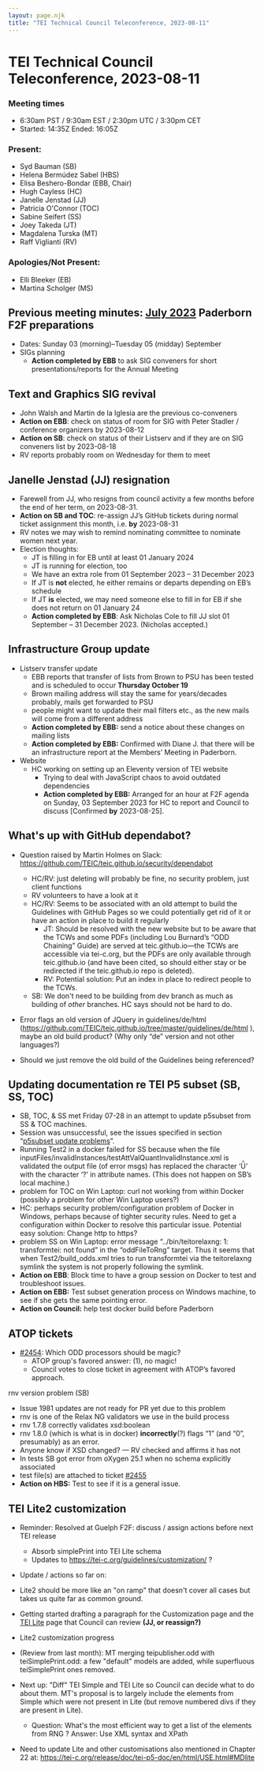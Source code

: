 ```yaml
---
layout: page.njk
title: "TEI Technical Council Teleconference, 2023-08-11"
---
```

# TEI Technical Council Teleconference, 2023-08-11
### Meeting times


* 6:30am PST / 9:30am EST / 2:30pm UTC / 3:30pm CET
* Started: 14:35Z Ended: 16:05Z


### Present:


* Syd Bauman (SB)
* Helena Bermúdez Sabel (HBS)
* Elisa Beshero\-Bondar (EBB, Chair)
* Hugh Cayless (HC)
* Janelle Jenstad (JJ)
* Patricia O'Connor (TOC)
* Sabine Seifert (SS)
* Joey Takeda (JT)
* Magdalena Turska (MT)
* Raff Viglianti (RV)


### Apologies/Not Present:


* Elli Bleeker (EB)
* Martina Scholger (MS)


Previous meeting minutes: [July 2023](https://tei-c.org/activities/council/meetings/tei-technical-council-teleconference-2023-07-17/)
Paderborn F2F preparations
--------------------------


* Dates: Sunday 03 (morning)–Tuesday 05 (midday) September
* SIGs planning
	+ **Action completed by EBB** to ask SIG conveners for short presentations/reports for the Annual Meeting


Text and Graphics SIG revival
-----------------------------


* John Walsh and Martin de la Iglesia are the previous co\-conveners
* **Action on EBB**: check on status of room for SIG with Peter Stadler / conference organizers by 2023\-08\-12
* **Action on SB**: check on status of their Listserv and if they are on SIG conveners list by 2023\-08\-18
* RV reports probably room on Wednesday for them to meet


Janelle Jenstad (JJ) resignation
--------------------------------


* Farewell from JJ, who resigns from council activity a few months before the end of her term, on 2023\-08\-31\.
* **Action on SB and TOC**: re\-assign JJ’s GitHub tickets during normal ticket assignment this month, i.e. **by** 2023\-08\-31
* RV notes we may wish to remind nominating committee to nominate women next year.
* Election thoughts:
	+ JT is filling in for EB until at least 01 January 2024
	+ JT is running for election, too
	+ We have an extra role from 01 September 2023 – 31 December 2023
	+ If JT is **not** elected, he either remains or departs depending on EB’s schedule
	+ If JT **is** elected, we may need someone else to fill in for EB if she does not return on 01 January 24
	+ **Action completed by EBB**: Ask Nicholas Cole to fill JJ slot 01 September – 31 December 2023\. (Nicholas accepted.)


Infrastructure Group update
---------------------------


* Listserv transfer update
	+ EBB reports that transfer of lists from Brown to PSU has been tested and is scheduled to occur **Thursday October 19**
	+ Brown mailing address will stay the same for years/decades probably, mails get forwarded to PSU
	+ people might want to update their mail filters etc., as the new mails will come from a different address
	+ **Action completed by EBB:** send a notice about these changes on mailing lists
	+ **Action completed by EBB:** Confirmed with Diane J. that there will be an infrastructure report at the Members’ Meeting in Paderborn.
* Website
	+ HC working on setting up an Eleventy version of TEI website
		- Trying to deal with JavaScript chaos to avoid outdated dependencies
		- **Action completed by EBB:** Arranged for an hour at F2F agenda on Sunday, 03 September 2023 for HC to report and Council to discuss \[Confirmed **by** 2023\-08\-25].


What's up with GitHub dependabot?
---------------------------------


* Question raised by Martin Holmes on Slack: <https://github.com/TEIC/teic.github.io/security/dependabot>
	+ HC/RV: just deleting will probably be fine, no security problem, just client functions
	+ RV volunteers to have a look at it
	+ HC/RV: Seems to be associated with an old attempt to build the Guidelines with GitHub Pages so we could potentially get rid of it or have an action in place to build it regularly
		- JT: Should be resolved with the new website but to be aware that the TCWs and some PDFs (including Lou Burnard’s “ODD Chaining” Guide) are served at teic.github.io—the TCWs are accessible via tei\-c.org, but the PDFs are only available through teic.github.io (and have been cited, so should either stay or be redirected if the teic.github.io repo is deleted).
		- RV: Potential solution: Put an index in place to redirect people to the TCWs.
	+ SB: We don't need to be building from dev branch as much as building of *other* branches. HC says should not be hard to do.


* Error flags an old version of JQuery in guidelines/de/html (<https://github.com/TEIC/teic.github.io/tree/master/guidelines/de/html> ), maybe an old build product? (Why only “de” version and not other languages?)
* Should we just remove the old build of the Guidelines being referenced?


Updating documentation re TEI P5 subset (SB, SS, TOC)
-----------------------------------------------------


* SB, TOC, \& SS met Friday 07\-28 in an attempt to update p5subset from SS \& TOC machines.
* Session was unsuccessful, see the issues specified in section “[p5subset update problems](https://docs.google.com/document/d/1lhwICFL9NB8EuxUKQLw2m1sf_YEFxnRQyPXmtaASHe8/edit#heading=h.4t18qejcd2nk)”.
* Running Test2 in a docker failed for SS because when the file inputFiles/invalidInstances/testAttValQuantInvalidInstance.xml is validated the output file (of error msgs) has replaced the character ‘Ǖ’ with the character ‘?’ in attribute names. (This does not happen on SB’s local machine.)
* problem for TOC on Win Laptop: curl not working from within Docker (possibly a problem for other Win Laptop users?)
* HC: perhaps security problem/configuration problem of Docker in Windows, perhaps because of tighter security rules. Need to get a configuration within Docker to resolve this particular issue. Potential easy solution: Change http to https?
* problem SS on Win Laptop: error message “../bin/teitorelaxng: 1: transformtei: not found” in the “oddFileToRng” target. Thus it seems that when Test2/build\_odds.xml tries to run transformtei via the teitorelaxng symlink the system is not properly following the symlink.
* **Action on EBB**: Block time to have a group session on Docker to test and troubleshoot issues.
* **Action on EBB:** Test subset generation process on Windows machine, to see if she gets the same pointing error.
* **Action on Council:** help test docker build before Paderborn


ATOP tickets
------------


* [\#2454](https://github.com/TEIC/TEI/issues/2454): Which ODD processors should be magic?
	+ ATOP group's favored answer: (1\), no magic!
	+ Council votes to close ticket in agreement with ATOP’s favored approach.


rnv version problem (SB)
* Issue 1981 updates are not ready for PR yet due to this problem
* rnv is one of the Relax NG validators we use in the build process
* rnv 1\.7\.8 correctly validates xsd:boolean
* rnv 1\.8\.0 (which is what is in docker) **incorrectly**(?) flags “1” (and “0”, presumably) as an error.
* Anyone know if XSD changed? — RV checked and affirms it has not
* In tests SB got error from oXygen 25\.1 when no schema explicitly associated
* test file(s) are attached to ticket [\#2455](https://github.com/TEIC/TEI/issues/2455)
* **Action on HBS:** Test to see if it is a general issue.


TEI Lite2 customization
-----------------------


* Reminder: Resolved at Guelph F2F: discuss / assign actions before next TEI release
	+ Absorb simplePrint into TEI Lite schema
	+ Updates to [https://tei\-c.org/guidelines/customization/](https://tei-c.org/guidelines/customization/) ?
* Update / actions so far on:


* Lite2 should be more like an "on ramp" that doesn't cover all cases but takes us quite far as common ground.
* Getting started drafting a paragraph for the Customization page and the [TEI Lite](https://tei-c.org/guidelines/customization/Lite/) page that Council can review **(JJ, or reassign?)**
* Lite2 customization progress
* (Review from last month): MT merging teipublisher.odd with teiSimplePrint.odd: a few "default" models are added, while superfluous teiSimplePrint ones removed.
* Next up: "Diff" TEI Simple and TEI Lite so Council can decide what to do about them. MT's proposal is to largely include the elements from Simple which were not present in Lite (but remove numbered divs if they are present in Lite).
	+ Question: What's the most efficient way to get a list of the elements from RNG ? Answer: Use XML syntax and XPath
* Need to update Lite and other customisations also mentioned in Chapter 22 at: [https://tei\-c.org/release/doc/tei\-p5\-doc/en/html/USE.html\#MDlite](https://tei-c.org/release/doc/tei-p5-doc/en/html/USE.html#MDlite)
